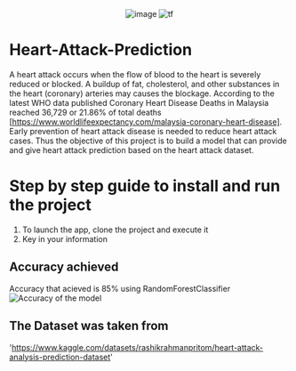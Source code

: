 
<div align="center">
 <img alt = 'image' src="https://img.shields.io/badge/Spyder%20Ide-FF0000?style=for-the-badge&logo=spyder%20ide&logoColor=white"/> 
 <img alt='tf' src="https://img.shields.io/badge/Python-14354C?style=for-the-badge&logo=python&logoColor=white"/>
</div>

# Heart-Attack-Prediction
A heart attack occurs when the flow of blood to the heart is severely reduced or blocked. A buildup of fat, cholesterol, and other substances in the heart (coronary) arteries may causes the blockage. According to the latest WHO data published Coronary Heart Disease Deaths in Malaysia reached 36,729 or 21.86% of total deaths [https://www.worldlifeexpectancy.com/malaysia-coronary-heart-disease]. Early prevention of heart attack disease is needed to reduce heart attack cases. Thus the objective of this project is to build a model that can provide and give heart attack prediction based on the heart attack dataset.

# Step by step guide to install and run the project
1) To launch the app, clone the project and execute it
2) Key in your information

## Accuracy achieved

Accuracy that acieved is 85% using RandomForestClassifier
![Accuracy of the model](https://user-images.githubusercontent.com/95134467/174760863-264511fe-5044-464f-ba69-e2b9e7548fc8.png)


## The Dataset was taken from
'https://www.kaggle.com/datasets/rashikrahmanpritom/heart-attack-analysis-prediction-dataset'

